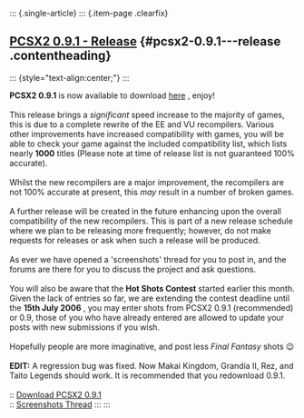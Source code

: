::: {.single-article}
::: {.item-page .clearfix}
## [PCSX2 0.9.1 - Release](/167-pcsx2-0-9-1-release.html) {#pcsx2-0.9.1---release .contentheading}

::: {style="text-align:center;"}
:::

**PCSX2 0.9.1** is now available to download
[here](/download/viewcategory/29-pcsx2-v0-9-1.html) , enjoy!\
\
This release brings a *significant* speed increase to the majority of
games, this is due to a complete rewrite of the EE and VU recompilers.
Various other improvements have increased compatibility with games, you
will be able to check your game against the included compatibility list,
which lists nearly **1000** titles (Please note at time of release list
is not guaranteed 100% accurate).\
\
Whilst the new recompilers are a major improvement, the recompilers are
not 100% accurate at present, this *may* result in a number of broken
games.\
\
A further release will be created in the future enhancing upon the
overall compatibility of the new recompilers. This is part of a new
release schedule where we plan to be releasing more frequently; however,
do not make requests for releases or ask when such a release will be
produced.\
\
As ever we have opened a \'screenshots\' thread for you to post in, and
the forums are there for you to discuss the project and ask questions.\
\
You will also be aware that the **Hot Shots Contest** started earlier
this month. Given the lack of entries so far, we are extending the
contest deadline until the **15th July 2006** , you may enter shots from
PCSX2 0.9.1 (recommended) or 0.9, those of you who have already entered
are allowed to update your posts with new submissions if you wish.\
\
Hopefully people are more imaginative, and post less *Final Fantasy*
shots
😉\
\
**EDIT:** A regression bug was fixed. Now Makai Kingdom, Grandia II,
Rez, and Taito Legends should work. It is recommended that you
redownload 0.9.1.\
\
:: [Download PCSX2 0.9.1](/download/viewcategory/29-pcsx2-v0-9-1.html)\
:: [Screenshots
Thread](http://forums.ngemu.com/pcsx2-official-forum/74060-post-your-pcsx2-0-9-1-screenshots-here.html)
:::
:::
